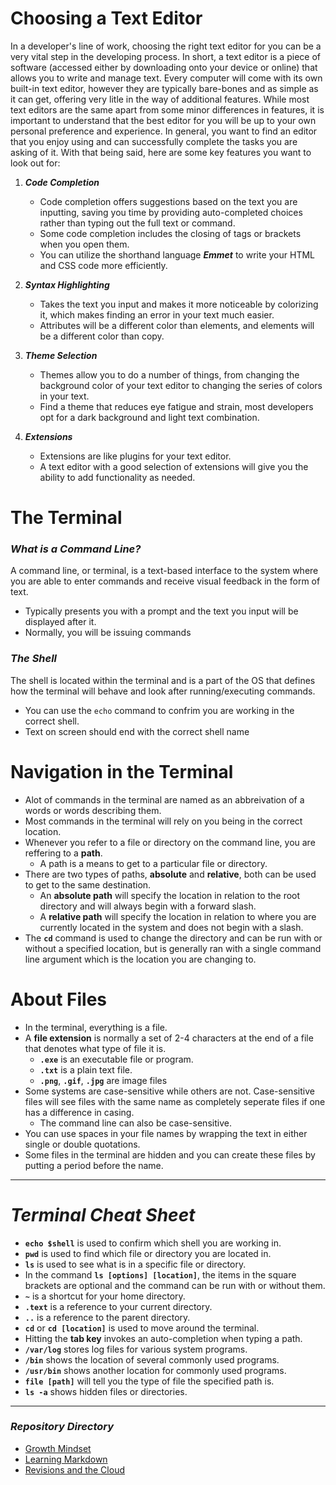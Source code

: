 # **Choosing a Text Editor**


In a developer's line of work, choosing the right text editor for you can be a very vital step in the developing process. In short, a text editor is a piece of software (accessed either by downloading onto your device or online) that allows you to write and manage text. Every computer will come with its own built-in text editor, however they are typically bare-bones and as simple as it can get, offering very litle in the way of additional features. While most text editors are the same apart from some minor differences in features, it is important to understand that the best editor for you will be up to your own personal preference and experience. In general, you want to find an editor that you enjoy using and can successfully complete the tasks you are asking of it. With that being said, here are some key features you want to look out for:

1. ***Code Completion***
    - Code completion offers suggestions based on the text you are inputting, saving you time by providing auto-completed choices rather than typing out the full text or command.
    - Some code completion includes the closing of tags or brackets when you open them.
    - You can utilize the shorthand language ***Emmet*** to write your HTML and CSS code more efficiently.

2. ***Syntax Highlighting***
    - Takes the text you input and makes it more noticeable by colorizing it, which makes finding an error in your text much easier.
    - Attributes will be a different color than elements, and elements will be a different color than copy.

3. ***Theme Selection***
    - Themes allow you to do a number of things, from changing the background color of your text editor to changing the series of colors in your text.
    - Find a theme that reduces eye fatigue and strain, most developers opt for a dark background and light text combination.

4. ***Extensions***
    - Extensions are like plugins for your text editor.
    - A text editor with a good selection of extensions will give you the ability to add functionality as needed.


# **The Terminal**


### ***What is a Command Line?***

A command line, or terminal, is a text-based interface to the system where you are able to enter commands and receive visual feedback in the form of text.
- Typically presents you with a prompt and the text you input will be displayed after it.
- Normally, you will be issuing commands

### ***The Shell***

The shell is located within the terminal and is a part of the OS that defines how the terminal will behave and look after running/executing commands.
- You can use the `echo` command to confrim you are working in the correct shell.
- Text on screen should end with the correct shell name


# **Navigation in the Terminal**


- Alot of commands in the terminal are named as an abbreivation of a words or words describing them.
- Most commands in the terminal will rely on you being in the correct location.
- Whenever you refer to a file or directory on the command line, you are reffering to a **path**.
    - A path is a means to get to a particular file or directory.
- There are two types of paths, **absolute** and **relative**, both can be used to get to the same destination.
    - An **absolute path** will specify the location in relation to the root directory and will always begin with a forward slash.
    - A **relative path** will specify the location in relation to where you are currently located in the system and does not begin with a slash.
- The **`cd`** command is used to change the directory and can be run with or without a specified location, but is generally ran with a single command line argument which is the location you are changing to.


# **About Files**


- In the terminal, everything is a file.
- A **file extension** is normally a set of 2-4 characters at the end of a file that denotes what type of file it is.
    - **`.exe`** is an executable file or program.
    - **`.txt`** is a plain text file.
    - **`.png`**, **`.gif`**, **`.jpg`** are image files
- Some systems are case-sensitive while others are not. Case-sensitive files will see files with the same name as completely seperate files if one has a difference in casing.
    - The command line can also be case-sensitive.
- You can use spaces in your file names by wrapping the text in either single or double quotations.
- Some files in the terminal are hidden and you can create these files by putting a period before the name.

*************

# *Terminal Cheat Sheet*

- **`echo $shell`** is used to confirm which shell you are working in.
- **`pwd`** is used to find which file or directory you are located in.
- **`ls`** is used to see what is in a specific file or directory.
- In the command **`ls [options] [location]`**, the items in the square brackets are optional and the command can be run with or without them.
- **`~`** is a shortcut for your home directory.
- **`.text`** is a reference to your current directory.
- **`..`** is a reference to the parent directory.
- **`cd`** or **`cd [location]`** is used to move around the terminal.
- Hitting the **tab key** invokes an auto-completion when typing a path.
- **`/var/log`** stores log files for various system programs.
- **`/bin`** shows the location of several commonly used programs.
- **`/usr/bin`** shows another location for commonly used programs.
- **`file [path]`** will tell you the type of file the specified path is.
- **`ls -a`** shows hidden files or directories.

**************

### ***Repository Directory***

- [Growth Mindset](https://burban7.github.io/Reading-Notes)
- [Learning Markdown](https://burban7.github.io/Reading-Notes/reading01-notes)
- [Revisions and the Cloud](https://burban7.github.io/Reading-Notes/reading03-notes)

